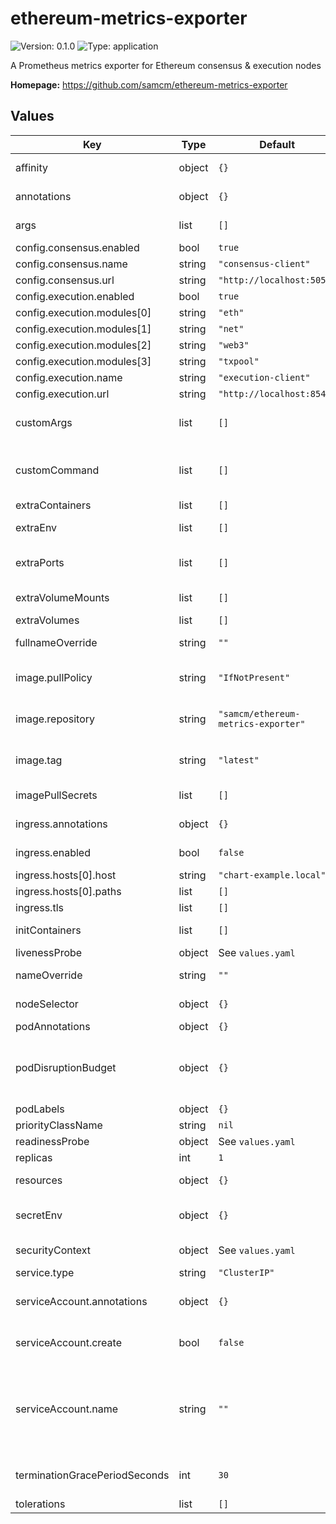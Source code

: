 
# ethereum-metrics-exporter

![Version: 0.1.0](https://img.shields.io/badge/Version-0.1.0-informational?style=flat-square) ![Type: application](https://img.shields.io/badge/Type-application-informational?style=flat-square)

A Prometheus metrics exporter for Ethereum consensus & execution nodes

**Homepage:** <https://github.com/samcm/ethereum-metrics-exporter>

## Values

| Key | Type | Default | Description |
|-----|------|---------|-------------|
| affinity | object | `{}` | Affinity configuration for pods |
| annotations | object | `{}` | Annotations for the Deployment |
| args | list | `[]` | Command arguments |
| config.consensus.enabled | bool | `true` |  |
| config.consensus.name | string | `"consensus-client"` |  |
| config.consensus.url | string | `"http://localhost:5053"` |  |
| config.execution.enabled | bool | `true` |  |
| config.execution.modules[0] | string | `"eth"` |  |
| config.execution.modules[1] | string | `"net"` |  |
| config.execution.modules[2] | string | `"web3"` |  |
| config.execution.modules[3] | string | `"txpool"` |  |
| config.execution.name | string | `"execution-client"` |  |
| config.execution.url | string | `"http://localhost:8545"` |  |
| customArgs | list | `[]` | Custom args for the ethereum-metrics-exporter container |
| customCommand | list | `[]` | Command replacement for the ethereum-metrics-exporter container |
| extraContainers | list | `[]` | Additional containers |
| extraEnv | list | `[]` | Additional env variables |
| extraPorts | list | `[]` | Additional ports. Useful when using extraContainers |
| extraVolumeMounts | list | `[]` | Additional volume mounts |
| extraVolumes | list | `[]` | Additional volumes |
| fullnameOverride | string | `""` | Overrides the chart's computed fullname |
| image.pullPolicy | string | `"IfNotPresent"` | ethereum-metrics-exporter container pull policy |
| image.repository | string | `"samcm/ethereum-metrics-exporter"` | ethereum-metrics-exporter container image repository |
| image.tag | string | `"latest"` | ethereum-metrics-exporter container image tag |
| imagePullSecrets | list | `[]` | Image pull secrets for Docker images |
| ingress.annotations | object | `{}` | Annotations for Ingress |
| ingress.enabled | bool | `false` | Ingress resource for the HTTP API |
| ingress.hosts[0].host | string | `"chart-example.local"` |  |
| ingress.hosts[0].paths | list | `[]` |  |
| ingress.tls | list | `[]` | Ingress TLS |
| initContainers | list | `[]` | Additional init containers |
| livenessProbe | object | See `values.yaml` | Liveness probe |
| nameOverride | string | `""` | Overrides the chart's name |
| nodeSelector | object | `{}` | Node selector for pods |
| podAnnotations | object | `{}` | Pod annotations |
| podDisruptionBudget | object | `{}` | Define the PodDisruptionBudget spec If not set then a PodDisruptionBudget will not be created |
| podLabels | object | `{}` | Pod labels |
| priorityClassName | string | `nil` | Pod priority class |
| readinessProbe | object | See `values.yaml` | Readiness probe |
| replicas | int | `1` | Number of replicas |
| resources | object | `{}` | Resource requests and limits |
| secretEnv | object | `{}` | Secret env variables injected via a created secret |
| securityContext | object | See `values.yaml` | The security context for pods |
| service.type | string | `"ClusterIP"` | Service type |
| serviceAccount.annotations | object | `{}` | Annotations to add to the service account |
| serviceAccount.create | bool | `false` | Specifies whether a service account should be created |
| serviceAccount.name | string | `""` | The name of the service account to use. If not set and create is true, a name is generated using the fullname template |
| terminationGracePeriodSeconds | int | `30` | How long to wait until the pod is forcefully terminated |
| tolerations | list | `[]` | Tolerations for pods |
